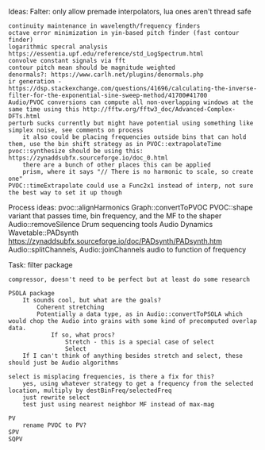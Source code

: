 Ideas:
	Falter:
		only allow premade interpolators, lua ones aren't thread safe

	continuity maintenance in wavelength/frequency finders
	octave error minimization in yin-based pitch finder (fast contour finder)
	logarithmic specral analysis https://essentia.upf.edu/reference/std_LogSpectrum.html
	convolve constant signals via fft
	contour pitch mean should be magnitude weighted
	denormals?: https://www.carlh.net/plugins/denormals.php
	ir generation - https://dsp.stackexchange.com/questions/41696/calculating-the-inverse-filter-for-the-exponential-sine-sweep-method/41700#41700
	Audio/PVOC conversions can compute all non-overlapping windows at the same time using this http://fftw.org/fftw3_doc/Advanced-Complex-DFTs.html
	perturb sucks currently but might have potential using something like simplex noise, see comments on process
		it also could be placing frequencies outside bins that can hold them, use the bin shift strategy as in PVOC::extrapolateTime
	pvoc::synthesize should be using this: https://zynaddsubfx.sourceforge.io/doc_0.html
		there are a bunch of other places this can be applied
		prism, where it says "// There is no harmonic to scale, so create one"
	PVOC::timeExtrapolate could use a Func2x1 instead of interp, not sure the best way to set it up though

Process ideas:
	pvoc::alignHarmonics
	Graph::convertToPVOC
	PVOC::shape variant that passes time, bin frequency, and the MF to the shaper
	Audio::removeSilence
	Drum sequencing tools
	Audio Dynamics
	Wavetable::PADsynth https://zynaddsubfx.sourceforge.io/doc/PADsynth/PADsynth.htm
	Audio::splitChannels, Audio::joinChannels
	audio to function of frequency

Task:
	filter package

	compressor, doesn't need to be perfect but at least do some research

	PSOLA package
		It sounds cool, but what are the goals?
			Coherent stretching
			Potentially a data type, as in Audio::convertToPSOLA which would chop the Audio into grains with some kind of precomputed overlap data.
				If so, what procs?
					Stretch - this is a special case of select
					Select
		If I can't think of anything besides stretch and select, these should just be Audio algorithms
	
	select is misplacing frequencies, is there a fix for this?
		yes, using whatever strategy to get a frequency from the selected location, multiply by destBinFreq/selectedFreq
		just rewrite select
		test just using nearest neighbor MF instead of max-mag

	PV
		rename PVOC to PV?
	SPV
	SQPV
		
	
			